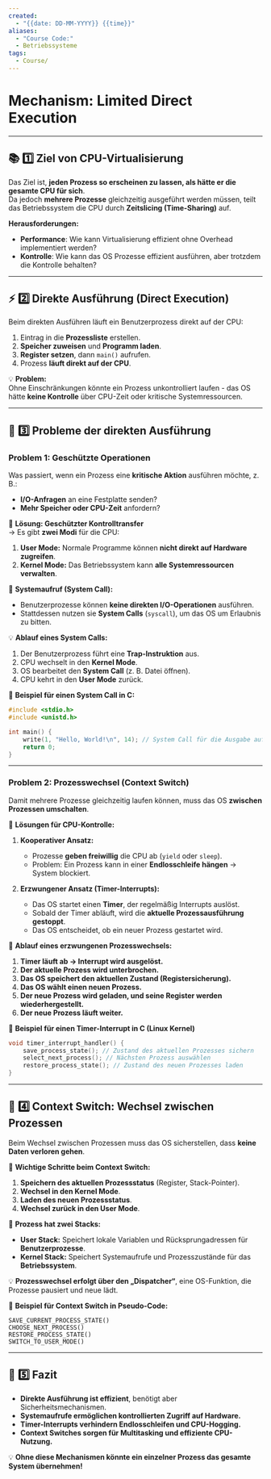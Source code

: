 ```yaml
---
created:
  - "{{date: DD-MM-YYYY}} {{time}}"
aliases:
  - "Course Code:"
  - Betriebssysteme
tags:
  - Course/
---
```

#  **Mechanism: Limited Direct Execution**

---

## 📚 **1️⃣ Ziel von CPU-Virtualisierung**

Das Ziel ist, **jeden Prozess so erscheinen zu lassen, als hätte er die gesamte CPU für sich**.  
Da jedoch **mehrere Prozesse** gleichzeitig ausgeführt werden müssen, teilt das Betriebssystem die CPU durch **Zeitslicing (Time-Sharing)** auf.

**Herausforderungen:**

- **Performance**: Wie kann Virtualisierung effizient ohne Overhead implementiert werden?
- **Kontrolle**: Wie kann das OS Prozesse effizient ausführen, aber trotzdem die Kontrolle behalten?

---

## ⚡ **2️⃣ Direkte Ausführung (Direct Execution)**

Beim direkten Ausführen läuft ein Benutzerprozess direkt auf der CPU:

1. Eintrag in die **Prozessliste** erstellen.
2. **Speicher zuweisen** und **Programm laden**.
3. **Register setzen**, dann `main()` aufrufen.
4. Prozess **läuft direkt auf der CPU**.

💡 **Problem:**  
Ohne Einschränkungen könnte ein Prozess unkontrolliert laufen - das OS hätte **keine Kontrolle** über CPU-Zeit oder kritische Systemressourcen.

---

## 🚨 **3️⃣ Probleme der direkten Ausführung**

### **Problem 1: Geschützte Operationen**

Was passiert, wenn ein Prozess eine **kritische Aktion** ausführen möchte, z. B.:

- **I/O-Anfragen** an eine Festplatte senden?
- **Mehr Speicher oder CPU-Zeit** anfordern?

🔹 **Lösung: Geschützter Kontrolltransfer**  
→ Es gibt **zwei Modi** für die CPU:

1. **User Mode:** Normale Programme können **nicht direkt auf Hardware zugreifen**.
2. **Kernel Mode:** Das Betriebssystem kann **alle Systemressourcen verwalten**.

🔹 **Systemaufruf (System Call):**

- Benutzerprozesse können **keine direkten I/O-Operationen** ausführen.
- Stattdessen nutzen sie **System Calls** (`syscall`), um das OS um Erlaubnis zu bitten.

💡 **Ablauf eines System Calls:**

1. Der Benutzerprozess führt eine **Trap-Instruktion** aus.
2. CPU wechselt in den **Kernel Mode**.
3. OS bearbeitet den **System Call** (z. B. Datei öffnen).
4. CPU kehrt in den **User Mode** zurück.

📌 **Beispiel für einen System Call in C:**

```c
#include <stdio.h>
#include <unistd.h>

int main() {
    write(1, "Hello, World!\n", 14); // System Call für die Ausgabe auf stdout
    return 0;
}

```

---

### **Problem 2: Prozesswechsel (Context Switch)**

Damit mehrere Prozesse gleichzeitig laufen können, muss das OS **zwischen Prozessen umschalten**.

🔹 **Lösungen für CPU-Kontrolle:**

1. **Kooperativer Ansatz:**
    
    - Prozesse **geben freiwillig** die CPU ab (`yield` oder `sleep`).
    - Problem: Ein Prozess kann in einer **Endlosschleife hängen** → System blockiert.
2. **Erzwungener Ansatz (Timer-Interrupts):**
    
    - Das OS startet einen **Timer**, der regelmäßig Interrupts auslöst.
    - Sobald der Timer abläuft, wird die **aktuelle Prozessausführung gestoppt**.
    - Das OS entscheidet, ob ein neuer Prozess gestartet wird.

🔹 **Ablauf eines erzwungenen Prozesswechsels:**

1. **Timer läuft ab → Interrupt wird ausgelöst.**
2. **Der aktuelle Prozess wird unterbrochen.**
3. **Das OS speichert den aktuellen Zustand (Registersicherung).**
4. **Das OS wählt einen neuen Prozess.**
5. **Der neue Prozess wird geladen, und seine Register werden wiederhergestellt.**
6. **Der neue Prozess läuft weiter.**

📌 **Beispiel für einen Timer-Interrupt in C (Linux Kernel)**

```c
void timer_interrupt_handler() {
    save_process_state(); // Zustand des aktuellen Prozesses sichern
    select_next_process(); // Nächsten Prozess auswählen
    restore_process_state(); // Zustand des neuen Prozesses laden
}

```

---

## 🔄 **4️⃣ Context Switch: Wechsel zwischen Prozessen**

Beim Wechsel zwischen Prozessen muss das OS sicherstellen, dass **keine Daten verloren gehen**.

🔹 **Wichtige Schritte beim Context Switch:**

1. **Speichern des aktuellen Prozessstatus** (Register, Stack-Pointer).
2. **Wechsel in den Kernel Mode**.
3. **Laden des neuen Prozessstatus**.
4. **Wechsel zurück in den User Mode**.

🔹 **Prozess hat zwei Stacks:**

- **User Stack:** Speichert lokale Variablen und Rücksprungadressen für **Benutzerprozesse**.
- **Kernel Stack:** Speichert Systemaufrufe und Prozesszustände für das **Betriebssystem**.

💡 **Prozesswechsel erfolgt über den „Dispatcher“**, eine OS-Funktion, die Prozesse pausiert und neue lädt.

📌 **Beispiel für Context Switch in Pseudo-Code:**

```
SAVE_CURRENT_PROCESS_STATE()
CHOOSE_NEXT_PROCESS()
RESTORE_PROCESS_STATE()
SWITCH_TO_USER_MODE()
```

---

## 🎯 **5️⃣ Fazit**

- **Direkte Ausführung ist effizient**, benötigt aber Sicherheitsmechanismen.
- **Systemaufrufe ermöglichen kontrollierten Zugriff auf Hardware.**
- **Timer-Interrupts verhindern Endlosschleifen und CPU-Hogging.**
- **Context Switches sorgen für Multitasking und effiziente CPU-Nutzung.**

💡 **Ohne diese Mechanismen könnte ein einzelner Prozess das gesamte System übernehmen!**

